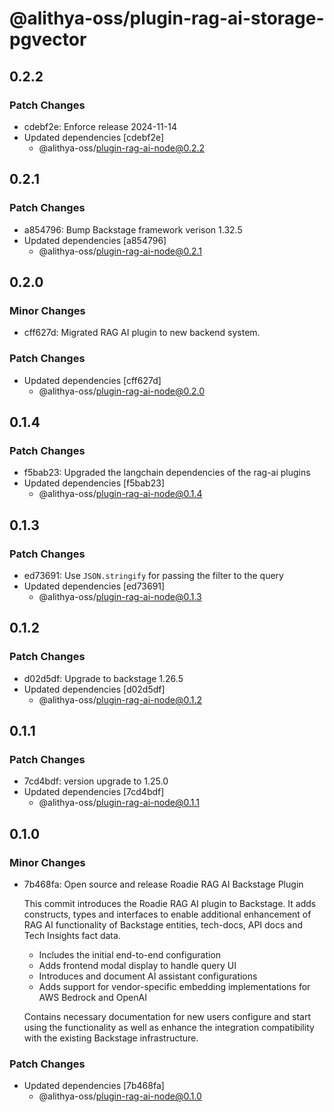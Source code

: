 # @alithya-oss/plugin-rag-ai-storage-pgvector

## 0.2.2

### Patch Changes

- cdebf2e: Enforce release 2024-11-14
- Updated dependencies [cdebf2e]
  - @alithya-oss/plugin-rag-ai-node@0.2.2

## 0.2.1

### Patch Changes

- a854796: Bump Backstage framework verison 1.32.5
- Updated dependencies [a854796]
  - @alithya-oss/plugin-rag-ai-node@0.2.1

## 0.2.0

### Minor Changes

- cff627d: Migrated RAG AI plugin to new backend system.

### Patch Changes

- Updated dependencies [cff627d]
  - @alithya-oss/plugin-rag-ai-node@0.2.0

## 0.1.4

### Patch Changes

- f5bab23: Upgraded the langchain dependencies of the rag-ai plugins
- Updated dependencies [f5bab23]
  - @alithya-oss/plugin-rag-ai-node@0.1.4

## 0.1.3

### Patch Changes

- ed73691: Use `JSON.stringify` for passing the filter to the query
- Updated dependencies [ed73691]
  - @alithya-oss/plugin-rag-ai-node@0.1.3

## 0.1.2

### Patch Changes

- d02d5df: Upgrade to backstage 1.26.5
- Updated dependencies [d02d5df]
  - @alithya-oss/plugin-rag-ai-node@0.1.2

## 0.1.1

### Patch Changes

- 7cd4bdf: version upgrade to 1.25.0
- Updated dependencies [7cd4bdf]
  - @alithya-oss/plugin-rag-ai-node@0.1.1

## 0.1.0

### Minor Changes

- 7b468fa: Open source and release Roadie RAG AI Backstage Plugin

  This commit introduces the Roadie RAG AI plugin to Backstage. It adds constructs, types and interfaces to enable additional enhancement of RAG AI functionality of Backstage entities, tech-docs, API docs and Tech Insights fact data.

  - Includes the initial end-to-end configuration
  - Adds frontend modal display to handle query UI
  - Introduces and document AI assistant configurations
  - Adds support for vendor-specific embedding implementations for AWS Bedrock and OpenAI

  Contains necessary documentation for new users configure and start using the functionality as well as enhance the integration compatibility with the existing Backstage infrastructure.

### Patch Changes

- Updated dependencies [7b468fa]
  - @alithya-oss/plugin-rag-ai-node@0.1.0
